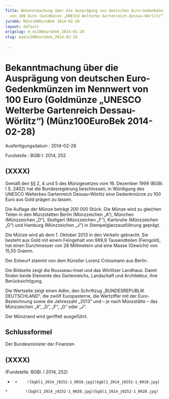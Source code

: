 ```yaml
---
Title: Bekanntmachung über die Ausprägung von deutschen Euro-Gedenkmünzen im Nennwert
  von 100 Euro (Goldmünze „UNESCO Welterbe Gartenreich Dessau-Wörlitz“)
jurabk: Münz100EuroBek 2014-02-28
layout: default
origslug: m_nz100eurobek_2014-02-28
slug: muenz100eurobek_2014-02-28

---
```


# Bekanntmachung über die Ausprägung von deutschen Euro-Gedenkmünzen im Nennwert von 100 Euro (Goldmünze „UNESCO Welterbe Gartenreich Dessau-Wörlitz“) (Münz100EuroBek 2014-02-28)

Ausfertigungsdatum
:   2014-02-28

Fundstelle
:   BGBl I: 2014, 252


## (XXXX)

Gemäß den §§ 2, 4 und 5 des Münzgesetzes vom 16. Dezember 1999 (BGBl. I S. 2402) hat die Bundesregierung beschlossen, in Würdigung des UNESCO Welterbes Gartenreich Dessau-Wörlitz eine Gedenkmünze zu 100 Euro aus Gold prägen zu lassen.

Die Auflage der Münze beträgt 200 000 Stück. Die Münze wird zu gleichen Teilen in den Münzstätten Berlin (Münzzeichen „A“), München (Münzzeichen „D“), Stuttgart (Münzzeichen „F“), Karlsruhe (Münzzeichen „G“) und Hamburg (Münzzeichen „J“) in Stempelglanzausführung geprägt.

Die Münze wird ab dem 1. Oktober 2013 in den Verkehr gebracht. Sie besteht aus Gold mit einem Feingehalt von 999,9 Tausendteilen (Feingold), hat einen Durchmesser von 28 Millimetern und eine Masse (Gewicht) von 15,55 Gramm.

Der Entwurf stammt von dem Künstler Lorenz Crössmann aus Berlin.

Die Bildseite zeigt die Rousseau-Insel und das Wörlitzer Landhaus. Damit finden beide Elemente des Gartenreichs, Landschaft und Architektur, ihre Berücksichtigung.

Die Wertseite zeigt einen Adler, den Schriftzug „BUNDESREPUBLIK DEUTSCHLAND“, die zwölf Europasterne, die Wertziffer mit der Euro-Bezeichnung sowie die Jahreszahl „2013“ und – je nach Münzstätte – das Münzzeichen „A“, „D“, „F“, „G“ oder „J“.

Der Münzrand wird geriffelt ausgeführt.


## Schlussformel

Der Bundesminister der Finanzen


## (XXXX)

(Fundstelle: BGBl. I 2014, 252)


*    *        ![bgbl1_2014_j0252-1_0010.jpg](bgbl1_2014_j0252-1_0010.jpg)
    *        ![bgbl1_2014_j0252-1_0020.jpg](bgbl1_2014_j0252-1_0020.jpg)


